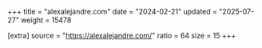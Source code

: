 +++
title = "alexalejandre.com"
date = "2024-02-21"
updated = "2025-07-27"
weight = 15478

[extra]
source = "https://alexalejandre.com/"
ratio = 64
size = 15
+++
